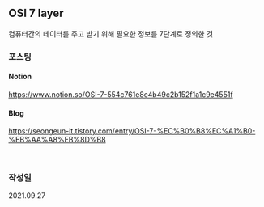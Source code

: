 
## OSI 7 layer

컴퓨터간의 데이터를 주고 받기 위해 필요한 정보를 7단계로 정의한 것
<br>

### 포스팅
#### Notion
https://www.notion.so/OSI-7-554c761e8c4b49c2b152f1a1c9e4551f

#### Blog
https://seongeun-it.tistory.com/entry/OSI-7-%EC%B0%B8%EC%A1%B0-%EB%AA%A8%EB%8D%B8

<br>

### 작성일
2021.09.27
